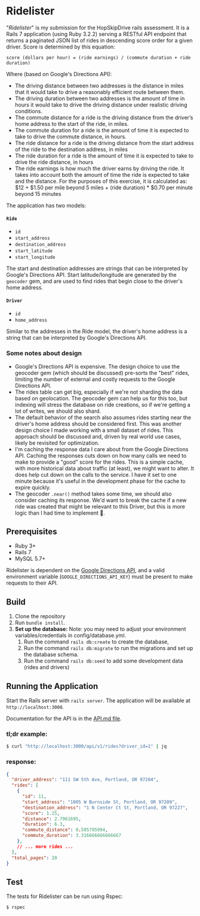 # Ridelister
"*Ridelister*" is my submission for the HopSkipDrive rails assessment. It is a Rails 7 application (using Ruby 3.2.2) serving a RESTful API endpoint that returns a paginated JSON list of rides in descending score order for a given driver. Score is determined by this equation:
```
score (dollars per hour) = (ride earnings) / (commute duration + ride duration)
```
Where (based on Google's Directions API):
- The driving distance between two addresses is the distance in miles that it would take to drive a reasonably efficient route between them.
- The driving duration between two addresses is the amount of time in hours it would take to drive the driving distance under realistic driving conditions.
- The commute distance for a ride is the driving distance from the driver’s home address to the start of the ride, in miles.
- The commute duration for a ride is the amount of time it is expected to take to drive the commute distance, in hours.
- The ride distance for a ride is the driving distance from the start address of the ride to the destination address, in miles
- The ride duration for a ride is the amount of time it is expected to take to drive the ride distance, in hours
- The ride earnings is how much the driver earns by driving the ride. It takes into account both the amount of time the ride is expected to take and the distance. For the purposes of this exercise, it is calculated as: $12 + $1.50 per mile beyond 5 miles + (ride duration) * $0.70 per minute beyond 15 minutes

The application has two models:

#### `Ride`
- `id`
- `start_address`
- `destination_address`
- `start_latitude`
- `start_longitude`

The start and destination addresses are strings that can be interpreted by Google's Directions API. Start latitude/longitude are generated by the `geocoder` gem, and are used to find rides that begin close to the driver's home address.

#### `Driver`
- `id`
- `home_address`

Similar to the addresses in the Ride model, the driver's home address is a string that can be interpreted by Google's Directions API.

### Some notes about design

- Google's Directions API is expensive. The design choice to use the geocoder gem (which should be discussed) pre-sorts the "best" rides, limiting the number of external and costly requests to the Google Directions API.
- The rides table can get big, especially if we're not sharding the data based on geolocation. The geocoder gem can help us for this too, but indexing will stress the database on ride creations, so if we're getting a lot of writes, we should also shard.
- The default behavior of the search also assumes rides starting near the driver's home address should be considered first. This was another design choice I made working with a small dataset of rides. This approach should be discussed and, driven by real world use cases, likely be revisited for optimization.
- I'm caching the response data I care about from the Google Directions API. Caching the responses cuts down on how many calls we need to make to provide a "good" score for the rides. This is a simple cache,  with more historical data about traffic (at least), we might want to alter. It does help cut down on the calls to the service. I have it set to one minute because it's useful in the development phase for the cache to expire quickly.
- The geocoder `.near()` method takes some time, we should also consider caching its response. We'd want to break the cache if a new ride was created that might be relevant to this Driver, but this is more logic than I had time to implement :beers:.

## Prerequisites

- Ruby 3+
- Rails 7
- MySQL 5.7+

Ridelister is dependent on the [Google Directions API](https://developers.google.com/maps/documentation/directions/overview), and a valid environment variable (`GOOGLE_DIRECTIONS_API_KEY`) must be present to make requests to their API.

## Build
1. Clone the repository
2. Run `bundle install`.
4. **Set up the database:** Note: you may need to adjust your environment variables/credentials in config/database.yml.
   1. Run the command `rails db:create` to create the database,
   1. Run the command `rails db:migrate` to run the migrations and set up the database schema.
   1. Run the command `rails db:seed` to add some development data (rides and drivers)

## Running the Application
Start the Rails server with `rails server`. The application will be available at `http://localhost:3000`.

Documentation for the API is in the [API.md file](API.md).
### tl;dr example:
``` bash
$ curl "http://localhost:3000/api/v1/rides?driver_id=1" | jq
```
### response:
```json
{
  "driver_address": "111 SW 5th Ave, Portland, OR 97204",
  "rides": [
    {
      "id": 11,
      "start_address": "1005 W Burnside St, Portland, OR 97209",
      "destination_address": "1 N Center Ct St, Portland, OR 97227",
      "score": 1.25,
      "distance": 2.7961695,
      "duration": 6.3,
      "commute_distance": 0.505795994,
      "commute_duration": 3.316666666666667
    },
    // ... more rides ...
  ],
  "total_pages": 20
}
```

## Test

The tests for Ridelister can be run using Rspec:

``` bash
$ rspec
```
